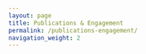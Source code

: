 ```yaml
---
layout: page
title: Publications & Engagement
permalink: /publications-engagement/
navigation_weight: 2
---
```

